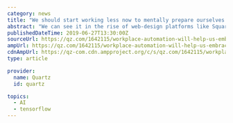 ```yaml
---
category: news
title: "We should start working less now to mentally prepare ourselves for automation"
abstract: "We can see it in the rise of web-design platforms like Squarespace and Wix, and the development of open-source solutions by Google (TensorFlow) and Microsoft (CNTK) that simplify machine learning."
publishedDateTime: 2019-06-27T13:30:00Z
sourceUrl: https://qz.com/1642115/workplace-automation-will-help-us-embrace-the-four-day-workweek/
ampUrl: https://qz.com/1642115/workplace-automation-will-help-us-embrace-the-four-day-workweek/amp/
cdnAmpUrl: https://qz-com.cdn.ampproject.org/c/s/qz.com/1642115/workplace-automation-will-help-us-embrace-the-four-day-workweek/amp/
type: article

provider:
  name: Quartz
  id: quartz

topics:
  - AI
  - tensorflow
---
```


